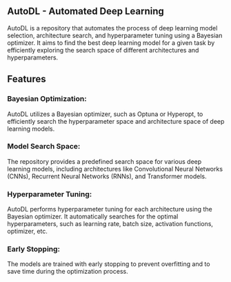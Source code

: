 ## AutoDL - Automated Deep Learning
AutoDL is a repository that automates the process of deep learning model selection, architecture search, and hyperparameter tuning using a Bayesian optimizer. It aims to find the best deep learning model for a given task by efficiently exploring the search space of different architectures and hyperparameters.

## Features
### Bayesian Optimization: 
AutoDL utilizes a Bayesian optimizer, such as Optuna or Hyperopt, to efficiently search the hyperparameter space and architecture space of deep learning models.

### Model Search Space: 
The repository provides a predefined search space for various deep learning models, including architectures like Convolutional Neural Networks (CNNs), Recurrent Neural Networks (RNNs), and Transformer models.

### Hyperparameter Tuning: 
AutoDL performs hyperparameter tuning for each architecture using the Bayesian optimizer. It automatically searches for the optimal hyperparameters, such as learning rate, batch size, activation functions, optimizer, etc.

### Early Stopping: 
The models are trained with early stopping to prevent overfitting and to save time during the optimization process.
